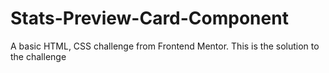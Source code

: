# Stats-Preview-Card-Component
A basic HTML, CSS challenge from Frontend Mentor. This is the solution to the challenge
